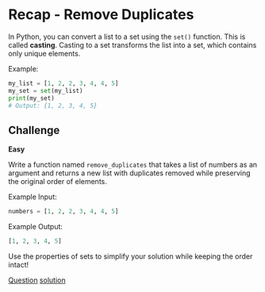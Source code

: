 # Recap - Remove Duplicates

In Python, you can convert a list to a set using the `set()` function. This is called **casting**. Casting to a set transforms the list into a set, which contains only unique elements.

Example:

```python
my_list = [1, 2, 2, 3, 4, 4, 5]
my_set = set(my_list)
print(my_set)
# Output: {1, 2, 3, 4, 5}
```

## Challenge

**Easy**

Write a function named `remove_duplicates` that takes a list of numbers as an argument and returns a new list with duplicates removed while preserving the original order of elements.

Example Input:

```python
numbers = [1, 2, 2, 3, 4, 4, 5]
```

Example Output:

```python
[1, 2, 3, 4, 5]
```

Use the properties of sets to simplify your solution while keeping the order intact!


[Question](q.py) [solution](solution.py)